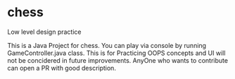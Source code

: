 # chess
Low level design practice

This is a Java Project for chess.
You can play via console by running GameController.java class.
This is for Practicing OOPS concepts and UI will not be concidered in future improvements.
AnyOne who wants to contribute can open a PR with good description.

